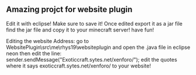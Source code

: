 Amazing projct for website plugin
--------------------------------
Edit it with eclipse!
Make sure to save it!
Once edited export it as a jar file
find the jar file and copy it to your minecraft server!
have fun!


Editing the website Address:
go to WebsitePlugin\src\me\rhys19\websiteplugin
and open the .java file in eclipse neon
then edit the line: sender.sendMessage("Exoticcraft.sytes.net/xenforo/");
edit the quotes where it says exoticcraft.sytes.net/xenforo/ to your website!
